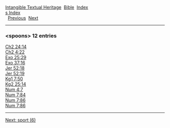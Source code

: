 [Intangible Textual Heritage](../../index)  [Bible](../index) 
[Index](index)   
[s Index](_s_)  
  [Previous](c10812)  [Next](c10814) 

------------------------------------------------------------------------

### &lt;spoons&gt; 12 entries

[Ch2 24:14](../kjv/ch2024.htm#014)  
[Ch2 4:22](../kjv/ch2004.htm#022)  
[Exo 25:29](../kjv/exo025.htm#029)  
[Exo 37:16](../kjv/exo037.htm#016)  
[Jer 52:18](../kjv/jer052.htm#018)  
[Jer 52:19](../kjv/jer052.htm#019)  
[Kg1 7:50](../kjv/kg1007.htm#050)  
[Kg2 25:14](../kjv/kg2025.htm#014)  
[Num 4:7](../kjv/num004.htm#007)  
[Num 7:84](../kjv/num007.htm#084)  
[Num 7:86](../kjv/num007.htm#086)  
[Num 7:86](../kjv/num007.htm#086)  

------------------------------------------------------------------------

[Next: sport (6)](c10814)
